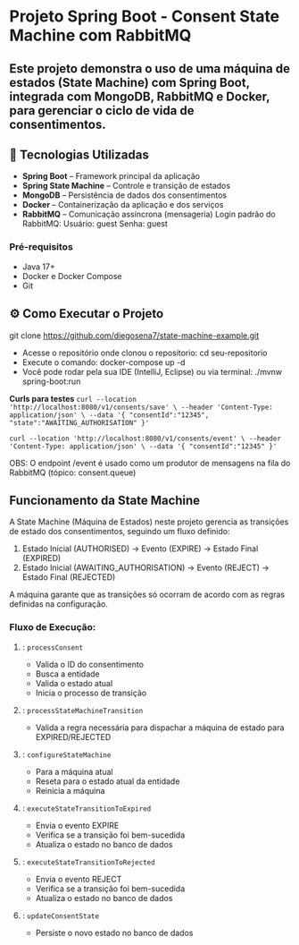 # Projeto Spring Boot - Consent State Machine com RabbitMQ

Este projeto demonstra o uso de uma **máquina de estados (State Machine)** com **Spring Boot**, integrada com **MongoDB**, **RabbitMQ** e **Docker**, para gerenciar o ciclo de vida de consentimentos.
---

## 🚀 Tecnologias Utilizadas
- **Spring Boot** – Framework principal da aplicação
- **Spring State Machine** – Controle e transição de estados
- **MongoDB** – Persistência de dados dos consentimentos
- **Docker** – Containerização da aplicação e dos serviços
- **RabbitMQ** – Comunicação assíncrona (mensageria)
Login padrão do RabbitMQ:
Usuário: guest
Senha: guest

### Pré-requisitos
- Java 17+
- Docker e Docker Compose
- Git

## ⚙️ Como Executar o Projeto
git clone https://github.com/diegosena7/state-machine-example.git
- Acesse o repositório onde clonou o repositorio: cd seu-repositorio
- Execute o comando: docker-compose up -d
- Você pode rodar pela sua IDE (IntelliJ, Eclipse) ou via terminal: ./mvnw spring-boot:run

**Curls para testes**
`curl --location 'http://localhost:8080/v1/consents/save' \
--header 'Content-Type: application/json' \
--data '{
"consentId":"12345",
"state":"AWAITING_AUTHORISATION"
}'`

`curl --location 'http://localhost:8080/v1/consents/event' \
--header 'Content-Type: application/json' \
--data '{
"consentId":"12345"
}'`

OBS: O endpoint /event é usado como um produtor de mensagens na fila do RabbitMQ (tópico: consent.queue)

## Funcionamento da State Machine
A State Machine (Máquina de Estados) neste projeto gerencia as transições de estado dos consentimentos, seguindo um fluxo definido:
1. Estado Inicial (AUTHORISED) → Evento (EXPIRE) → Estado Final (EXPIRED)
2. Estado Inicial (AWAITING_AUTHORISATION) → Evento (REJECT) → Estado Final (REJECTED)

A máquina garante que as transições só ocorram de acordo com as regras definidas na configuração.

### Fluxo de Execução:
1. : `processConsent`
    - Valida o ID do consentimento
    - Busca a entidade
    - Valida o estado atual
    - Inicia o processo de transição
   
2. : `processStateMachineTransition`
   - Valida a regra necessária para dispachar a máquina de estado para EXPIRED/REJECTED
   
3. : `configureStateMachine`
    - Para a máquina atual
    - Reseta para o estado atual da entidade
    - Reinicia a máquina

4. : `executeStateTransitionToExpired`
    - Envia o evento EXPIRE
    - Verifica se a transição foi bem-sucedida
    - Atualiza o estado no banco de dados

5. : `executeStateTransitionToRejected`
   - Envia o evento REJECT
   - Verifica se a transição foi bem-sucedida
   - Atualiza o estado no banco de dados

6. : `updateConsentState`
    - Persiste o novo estado no banco de dados